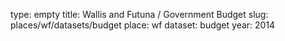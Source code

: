 type: empty
title: Wallis and Futuna / Government Budget
slug: places/wf/datasets/budget
place: wf
dataset: budget
year: 2014
